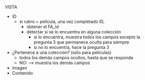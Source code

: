 VISTA
- ID
	- si rubro = película, una vez completado ID, 
		- obtener el FA_id
		- detectar si se lo encuentra en alguna colección
			- si lo encuentra, muestra todos los campos excepto la pregunta 3 que permanece oculta para siempre
			- si no lo encuentra, hace la pregunta 3
- ¿Pertenece a una colección? (sólo para películas)
	- todos los demás campos ocultos, hasta que se responda
	- NO: --> muestra los demás campos
- Imagen
- Contenido

